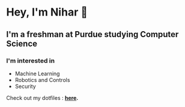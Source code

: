 # Hey, I'm Nihar 👋

## I'm a freshman at Purdue studying Computer Science

### I'm interested in
- Machine Learning
- Robotics and Controls
- Security

Check out my dotfiles : **[here](https://github.com/NiharKod/dots).**

